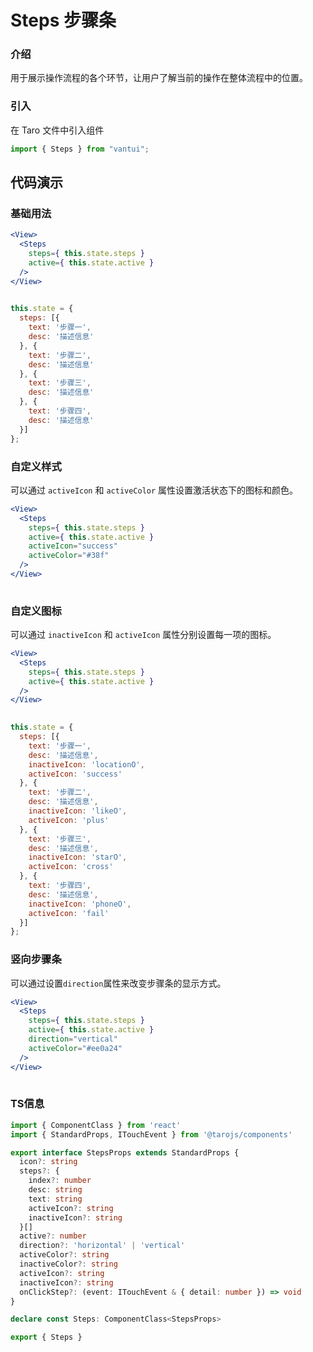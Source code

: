 # Steps 步骤条

### 介绍

用于展示操作流程的各个环节，让用户了解当前的操作在整体流程中的位置。

### 引入

在 Taro 文件中引入组件

```js
import { Steps } from "vantui"; 
```

## 代码演示

### 基础用法

```jsx
<View>
  <Steps
    steps={ this.state.steps }
    active={ this.state.active }
  />
</View>
 
```

```js
this.state = {
  steps: [{
    text: '步骤一',
    desc: '描述信息'
  }, {
    text: '步骤二',
    desc: '描述信息'
  }, {
    text: '步骤三',
    desc: '描述信息'
  }, {
    text: '步骤四',
    desc: '描述信息'
  }]
}; 
```

### 自定义样式

可以通过 `activeIcon` 和 `activeColor` 属性设置激活状态下的图标和颜色。

```jsx
<View>
  <Steps
    steps={ this.state.steps }
    active={ this.state.active }
    activeIcon="success"
    activeColor="#38f"
  />
</View>
 
```

### 自定义图标

可以通过 `inactiveIcon` 和 `activeIcon` 属性分别设置每一项的图标。

```jsx
<View>
  <Steps
    steps={ this.state.steps }
    active={ this.state.active }
  />
</View>
 
```

```js
this.state = {
  steps: [{
    text: '步骤一',
    desc: '描述信息',
    inactiveIcon: 'locationO',
    activeIcon: 'success'
  }, {
    text: '步骤二',
    desc: '描述信息',
    inactiveIcon: 'likeO',
    activeIcon: 'plus'
  }, {
    text: '步骤三',
    desc: '描述信息',
    inactiveIcon: 'starO',
    activeIcon: 'cross'
  }, {
    text: '步骤四',
    desc: '描述信息',
    inactiveIcon: 'phoneO',
    activeIcon: 'fail'
  }]
}; 
```

### 竖向步骤条

可以通过设置`direction`属性来改变步骤条的显示方式。

```jsx
<View>
  <Steps
    steps={ this.state.steps }
    active={ this.state.active }
    direction="vertical"
    activeColor="#ee0a24"
  />
</View>
 
```
### TS信息
```ts 
import { ComponentClass } from 'react'
import { StandardProps, ITouchEvent } from '@tarojs/components'

export interface StepsProps extends StandardProps {
  icon?: string
  steps?: {
    index?: number
    desc: string
    text: string
    activeIcon?: string
    inactiveIcon?: string
  }[]
  active?: number
  direction?: 'horizontal' | 'vertical'
  activeColor?: string
  inactiveColor?: string
  activeIcon?: string
  inactiveIcon?: string
  onClickStep?: (event: ITouchEvent & { detail: number }) => void
}

declare const Steps: ComponentClass<StepsProps>

export { Steps }
```